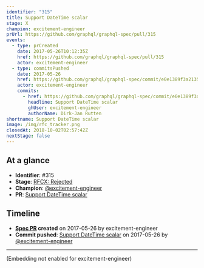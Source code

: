 ```yaml
---
identifier: "315"
title: Support DateTime scalar
stage: X
champion: excitement-engineer
prUrl: https://github.com/graphql/graphql-spec/pull/315
events:
  - type: prCreated
    date: 2017-05-26T10:12:35Z
    href: https://github.com/graphql/graphql-spec/pull/315
    actor: excitement-engineer
  - type: commitsPushed
    date: 2017-05-26
    href: https://github.com/graphql/graphql-spec/commit/e0e1389f3a2135cc065193d7a9075cc11a2a31cd
    actor: excitement-engineer
    commits:
      - href: https://github.com/graphql/graphql-spec/commit/e0e1389f3a2135cc065193d7a9075cc11a2a31cd
        headline: Support DateTime scalar
        ghUser: excitement-engineer
        authorName: Dirk-Jan Rutten
shortname: Support DateTime scalar
image: /img/rfc_tracker.png
closedAt: 2018-10-02T02:57:42Z
nextStage: false
---
```


## At a glance

- **Identifier**: #315
- **Stage**: [RFCX: Rejected](https://github.com/graphql/graphql-spec/blob/main/CONTRIBUTING.md#stage-x-rejected)
- **Champion**: [@excitement-engineer](https://github.com/excitement-engineer)
- **PR**: [Support DateTime scalar](https://github.com/graphql/graphql-spec/pull/315)

<!-- BEGIN_CUSTOM_TEXT -->



<!-- END_CUSTOM_TEXT -->

## Timeline

- **[Spec PR](https://github.com/graphql/graphql-spec/pull/315) created** on 2017-05-26 by excitement-engineer
- **Commit pushed**: [Support DateTime scalar](https://github.com/graphql/graphql-spec/commit/e0e1389f3a2135cc065193d7a9075cc11a2a31cd) on 2017-05-26 by [@excitement-engineer](https://github.com/excitement-engineer)

<!-- VERBATIM -->

---

(Embedding not enabled for excitement-engineer)
